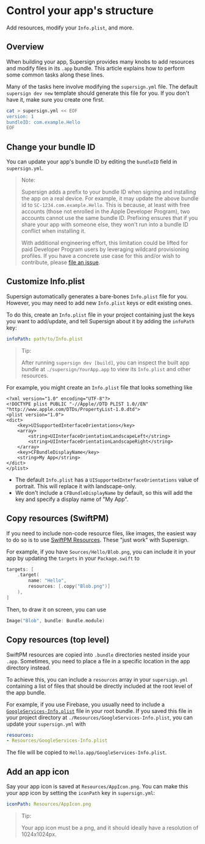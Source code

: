 # Control your app's structure

Add resources, modify your `Info.plist`, and more. 

## Overview

When building your app, Supersign provides many knobs to add resources and modify files in its `.app` bundle. This article explains how to perform some common tasks along these lines.

Many of the tasks here involve modifying the `supersign.yml` file. The default `supersign dev new` template should generate this file for you. If you don't have it, make sure you create one first.

```bash
cat > supersign.yml << EOF
version: 1
bundleID: com.example.Hello
EOF
```

## Change your bundle ID

You can update your app's bundle ID by editing the `bundleID` field in `supersign.yml`.

> Note:
>
> Supersign adds a prefix to your bundle ID when signing and installing the app on a real device. For example, it may update the above bundle id to `SC-1234.com.example.Hello`. This is because, at least with free accounts (those not enrolled in the Apple Developer Program), two accounts cannot use the same bundle ID. Prefixing ensures that if you share your app with someone else, they won't run into a bundle ID conflict when installing it.
>
> With additional engineering effort, this limitation could be lifted for paid Developer Program users by leveraging wildcard provisioning profiles. If you have a concrete use case for this and/or wish to contribute, please [file an issue](https://github.com/SuperchargeApp/Supersign/issues/new).

## Customize Info.plist

Supersign automatically generates a bare-bones `Info.plist` file for you. However, you may need to add new `Info.plist` keys or edit existing ones.

To do this, create an `Info.plist` file in your project containing just the keys you want to add/update, and tell Supersign about it by adding the `infoPath` key:

```yaml
infoPath: path/to/Info.plist
```

> Tip:
>
> After running `supersign dev [build]`, you can inspect the built app bundle at `./supersign/YourApp.app` to view its `Info.plist` and other resources. 

For example, you might create an `Info.plist` file that looks something like

```plist
<?xml version="1.0" encoding="UTF-8"?>
<!DOCTYPE plist PUBLIC "-//Apple//DTD PLIST 1.0//EN" "http://www.apple.com/DTDs/PropertyList-1.0.dtd">
<plist version="1.0">
<dict>
    <key>UISupportedInterfaceOrientations</key>
    <array>
        <string>UIInterfaceOrientationLandscapeLeft</string>
        <string>UIInterfaceOrientationLandscapeRight</string>
    </array>
    <key>CFBundleDisplayName</key>
    <string>My App</string>
</dict>
</plist>
```

- The default `Info.plist` has a `UISupportedInterfaceOrientations` value of portrait. This will replace it with landscape-only.
- We don't include a `CFBundleDisplayName` by default, so this will add the key and specify a display name of "My App".

## Copy resources (SwiftPM)

If you need to include non-code resource files, like images, the easiest way to do so is to use [SwiftPM Resources](https://developer.apple.com/documentation/xcode/bundling-resources-with-a-swift-package). These "just work" with Supersign.

For example, if you have `Sources/Hello/Blob.png`, you can include it in your app by updating the `targets` in your `Package.swift` to

```swift
targets: [
    .target(
        name: "Hello",
        resources: [.copy("Blob.png")]
    ),
]
```

Then, to draw it on screen, you can use

```swift
Image("Blob", bundle: Bundle.module)
```

## Copy resources (top level)

SwiftPM resources are copied into `.bundle` directories nested inside your `.app`. Sometimes, you need to place a file in a specific location in the app directory instead.

To achieve this, you can include a `resources` array in your `supersign.yml` containing a list of files that should be directly included at the root level of the app bundle.

For example, if you use Firebase, you usually need to include a [`GoogleServices-Info.plist`](https://firebase.google.com/docs/ios/setup#add-config-file) file in your root bundle. If you saved this file in your project directory at `./Resources/GoogleServices-Info.plist`, you can update your `supersign.yml` with

```yaml
resources:
- Resources/GoogleServices-Info.plist
```

The file will be copied to `Hello.app/GoogleServices-Info.plist`.

## Add an app icon

Say your app icon is saved at `Resources/AppIcon.png`. You can make this your app icon by setting the `iconPath` key in `supersign.yml`:

```yaml
iconPath: Resources/AppIcon.png
```

> Tip:
>
> Your app icon must be a png, and it should ideally have a resolution of 1024x1024px.
